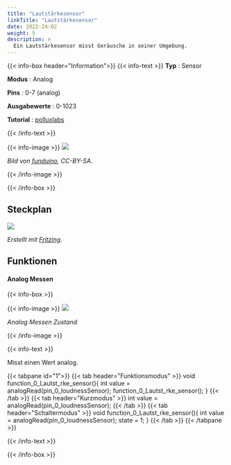 ```yaml
---
title: "Lautstärkesensor"
linkTitle: "Lautstärkesensor"
date: 2022-24-02
weight: 5
description: >
  Ein Lautstärkesensor misst Geräusche in seiner Umgebung.
---
```


{{< info-box header="Information">}}
{{< info-text >}}
  **Typ** : Sensor

  **Modus** : Analog

  **Pins** : 0-7 (analog)

  **Ausgabewerte** : 0-1023

  **Tutorial** : [polluxlabs](https://polluxlabs.net/arduino-tutorials/einen-sound-sensor-am-arduino-verwenden/) 

  {{< /info-text >}}

  {{< info-image >}}
   ![](https://funduinoshop.com/media/image/48/c6/9b/waveshare-sound-modul-v2-mit-lm386-schallsensor-lautstaerkesensor-top.png)
   
   _Bild von [funduino](https://funduinoshop.com/media/image/48/c6/9b/waveshare-sound-modul-v2-mit-lm386-schallsensor-lautstaerkesensor-top.png), CC-BY-SA._

  {{< /info-image >}}

{{< /info-box >}}

## Steckplan
![](/docs/connectionplan/steckplan_loudnesssensor.png)
   
   _Erstellt mit [Fritzing](https://fritzing.org/)._

## Funktionen

#### Analog Messen

{{< info-box >}}

  {{< info-image >}}
   ![](/docs/components/loudnesssensor.png)
   
   _Analog Messen Zustand_

  {{< /info-image >}}

{{< info-text >}}

Misst einen Wert analog.
  
  {{< tabpane id="1">}}
  {{< tab header="Funktionsmodus" >}}
void function_0_Lautst_rke_sensor(){
int value = analogRead(pin_0_loudnessSensor);
function_0_Lautst_rke_sensor();
}
  {{< /tab >}}
  {{< tab header="Kurzmodus" >}}
int value = analogRead(pin_0_loudnessSensor);
  {{< /tab >}}
  {{< tab header="Schaltermodus" >}}
void function_0_Lautst_rke_sensor(){
int value = analogRead(pin_0_loudnessSensor);
state = 1;
}
  {{< /tab >}}
{{< /tabpane >}}

  {{< /info-text >}}

{{< /info-box >}}